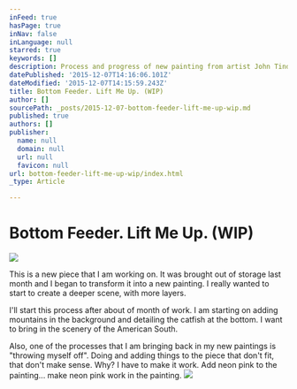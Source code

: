 ```yaml
---
inFeed: true
hasPage: true
inNav: false
inLanguage: null
starred: true
keywords: []
description: Process and progress of new painting from artist John Tindel.
datePublished: '2015-12-07T14:16:06.101Z'
dateModified: '2015-12-07T14:15:59.243Z'
title: Bottom Feeder. Lift Me Up. (WIP)
author: []
sourcePath: _posts/2015-12-07-bottom-feeder-lift-me-up-wip.md
published: true
authors: []
publisher:
  name: null
  domain: null
  url: null
  favicon: null
url: bottom-feeder-lift-me-up-wip/index.html
_type: Article

---
```

# Bottom Feeder. Lift Me Up. (WIP)
![](https://the-grid-user-content.s3-us-west-2.amazonaws.com/8d30526a-f1d3-4834-9a51-b6b0e127ae08.jpg)

This is a new piece that I am working on. It was brought out of storage last month and I began to transform it into a new painting. I really wanted to start to create a deeper scene, with more layers.

I'll start this process after about of month of work. I am starting on adding mountains in the background and detailing the catfish at the bottom. I want to bring in the scenery of the American South.

Also, one of the processes that I am bringing back in my new paintings is "throwing myself off". Doing and adding things to the piece that don't fit, that don't make sense. Why? I have to make it work. Add neon pink to the painting... make neon pink work in the painting.
![](https://s3-us-west-2.amazonaws.com/the-grid-img/p/e5f7fb2c4241aa92ae107d28a620eb9a301035e1.jpg)